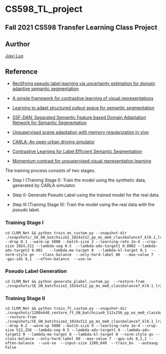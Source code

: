 # CS598_TL_project
## Fall 2021 CS598 Transfer Learning Class Project

## Aurthor
[Jiayi Luo](github.com/luojy95/)

## Reference
- [Rectifying pseudo label learning via uncertainty estimation for domain adaptive semantic segmentation](https://arxiv.org/abs/2003.03773)

- [A simple framework for contrastive learning of visual representations](https://arxiv.org/abs/2002.05709)

- [Learning to adapt structured output space for semantic segmentation](https://arxiv.org/abs/1802.10349)

- [SSF-DAN: Separated Semantic Feature based Domain Adaptation Network for
Semantic Segmentation](https://openaccess.thecvf.com/content_ICCV_2019/papers/Du_SSF-DAN_Separated_Semantic_Feature_Based_Domain_Adaptation_Network_for_Semantic_ICCV_2019_paper.pdf)

- [Unsupervised scene adaptation with memory regularization in vivo](https://arxiv.org/abs/1912.11164)

- [CARLA: An open urban driving simulator](https://carla.org/)

- [Contrastive Learning for Label Efficient Semantic Segmentation](https://arxiv.org/abs/2012.06985)

- [Momentum contrast for unsupervised visual representation learning](https://arxiv.org/abs/1911.05722)

The training process consists of two stages.

- Step I (Training Stage I): Train the model using the synthetic data, generated by CARLA simulator.

- Step II: Generate Pseudo Label using the trained model for the real data.

- Step III (Training Stage II): Train the model using the real data with the pseudo label.

### Training Stage I

    cd CLRM_Net && python train_ms_custom.py --snapshot-dir ./snapshots/_SE_GN_batchsize2_1024x512_pp_ms_me0_classbalance7_kl0.1_lr2_drop0.1_seg0.5  --drop 0.1 --warm-up 5000 --batch-size 2 --learning-rate 2e-4 --crop-size 1024,512 --lambda-seg 0.5  --lambda-adv-target1 0.0002 --lambda-adv-target2 0.001   --lambda-me-target 0  --lambda-kl-target 0.1  --norm-style gn  --class-balance  --only-hard-label 80  --max-value 7  --gpu-ids 0,1  --often-balance  --use-se  

### Pseudo Label Generation

    cd CLRM_Net && python generate_plabel_custom.py  --restore-from ./snapshots/SE_GN_batchsize2_1024x512_pp_ms_me0_classbalance7_kl0.1_lr2_drop0.1_seg0.5/GTA5_25000.pth
  
### Training Stage II

    cd CLRM_Net && python train_ft_custom.py --snapshot-dir ./snapshots/1280x640_restore_ft_GN_batchsize9_512x256_pp_ms_me0_classbalance7_kl0_lr1_drop0.2_seg0.5_BN_80_255_0.8_Noaug --restore-from ./snapshots/SE_GN_batchsize2_1024x512_pp_ms_me0_classbalance7_kl0.1_lr2_drop0.1_seg0.5/GTA5_25000.pth --drop 0.2 --warm-up 5000 --batch-size 9 --learning-rate 1e-4 --crop-size 512,256 --lambda-seg 0.5 --lambda-adv-target1 0 --lambda-adv-target2 0 --lambda-me-target 0 --lambda-kl-target 0 --norm-style gn --class-balance --only-hard-label 80 --max-value 7 --gpu-ids 0,1,2 --often-balance  --use-se  --input-size 1280,640  --train_bn  --autoaug False

